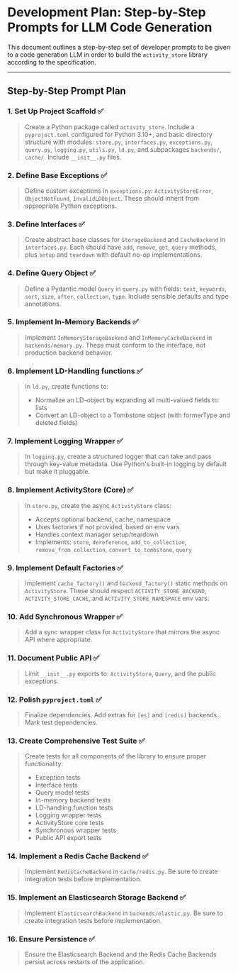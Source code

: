 # Development Plan: Step-by-Step Prompts for LLM Code Generation

This document outlines a step-by-step set of developer prompts to be given to a code generation LLM in order to build the `activity_store` library according to the specification.

---

## Step-by-Step Prompt Plan

### 1. Set Up Project Scaffold ✅

> Create a Python package called `activity_store`. Include a `pyproject.toml` configured for Python 3.10+, and basic directory structure with modules: `store.py`, `interfaces.py`, `exceptions.py`, `query.py`, `logging.py`, `utils.py`, `ld.py`, and subpackages `backends/`, `cache/`. Include `__init__.py` files.

### 2. Define Base Exceptions ✅

> Define custom exceptions in `exceptions.py`: `ActivityStoreError`, `ObjectNotFound`, `InvalidLDObject`. These should inherit from appropriate Python exceptions.

### 3. Define Interfaces ✅

> Create abstract base classes for `StorageBackend` and `CacheBackend` in `interfaces.py`. Each should have `add`, `remove`, `get`, `query` methods, plus `setup` and `teardown` with default no-op implementations.

### 4. Define Query Object ✅

> Define a Pydantic model `Query` in `query.py` with fields: `text`, `keywords`, `sort`, `size`, `after`, `collection`, `type`. Include sensible defaults and type annotations.

### 5. Implement In-Memory Backends ✅

> Implement `InMemoryStorageBackend` and `InMemoryCacheBackend` in `backends/memory.py`. These must conform to the interface, not production backend behavior.

### 6. Implement LD-Handling functions ✅

> In `ld.py`, create functions to:
>
> - Normalize an LD-object by expanding all multi-valued fields to lists
> - Convert an LD-object to a Tombstone object (with formerType and deleted fields)

### 7. Implement Logging Wrapper ✅

> In `logging.py`, create a structured logger that can take and pass through key-value metadata. Use Python's built-in logging by default but make it pluggable.

### 8. Implement ActivityStore (Core) ✅

> In `store.py`, create the async `ActivityStore` class:
>
> - Accepts optional backend, cache, namespace
> - Uses factories if not provided, based on env vars
> - Handles context manager setup/teardown
> - Implements: `store`, `dereference`, `add_to_collection`, `remove_from_collection`, `convert_to_tombstone`, `query`

### 9. Implement Default Factories ✅

> Implement `cache_factory()` and `backend_factory()` static methods on `ActivityStore`. These should respect `ACTIVITY_STORE_BACKEND`, `ACTIVITY_STORE_CACHE`, and `ACTIVITY_STORE_NAMESPACE` env vars.

### 10. Add Synchronous Wrapper ✅

> Add a sync wrapper class for `ActivityStore` that mirrors the async API where appropriate.

### 11. Document Public API ✅

> Limit `__init__.py` exports to: `ActivityStore`, `Query`, and the public exceptions.

### 12. Polish `pyproject.toml` ✅

> Finalize dependencies. Add extras for `[es]` and `[redis]` backends. Mark test dependencies.

### 13. Create Comprehensive Test Suite ✅

> Create tests for all components of the library to ensure proper functionality:
>
> - Exception tests
> - Interface tests
> - Query model tests
> - In-memory backend tests
> - LD-handling function tests
> - Logging wrapper tests
> - ActivityStore core tests
> - Synchronous wrapper tests
> - Public API export tests

### 14. Implement a Redis Cache Backend ✅

> Implement `RedisCacheBackend` in `cache/redis.py`. Be sure to create integration tests before implementation.

### 15. Implement an Elasticsearch Storage Backend ✅

> Implement `ElasticsearchBackend` in `backends/elastic.py`. Be sure to create integration tests before implementation.

### 16. Ensure Persistence ✅

> Ensure the Elasticsearch Backend and the Redis Cache Backends persist across restarts of the application.
